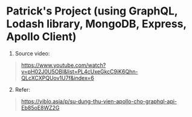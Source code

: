 # Patrick's Project (using GraphQL, Lodash library, MongoDB, Express, Apollo Client)

1. Source video:

> https://www.youtube.com/watch?v=pH02J0U5OBI&list=PL4cUxeGkcC9iK6Qhn-QLcXCXPQUov1U7f&index=6

2. Refer:

> https://viblo.asia/p/su-dung-thu-vien-apollo-cho-graphql-api-Eb85oE8WZ2G
